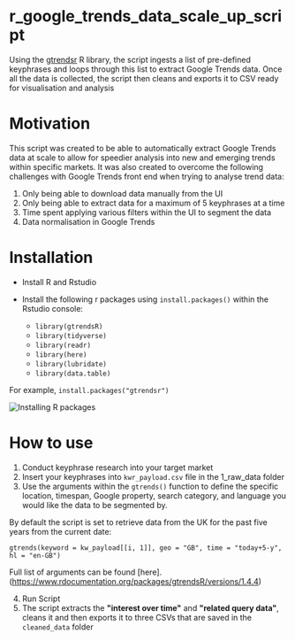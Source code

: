 # r_google_trends_data_scale_up_script

Using the [gtrendsr](https://www.rdocumentation.org/packages/gtrendsR/versions/1.4.4) R library, the script ingests a list of pre-defined keyphrases and loops through this list to extract Google Trends data. Once all the data is collected, the script then cleans and exports it to CSV ready for visualisation and analysis

# Motivation

This script was created to be able to automatically extract Google Trends data at scale to allow for speedier analysis into new and emerging trends within specific markets. It was also created to overcome the following challenges with Google Trends front end when trying to analyse trend data:

1. Only being able to download data manually from the UI
2. Only being able to extract data for a maximum of 5 keyphrases at a time
3. Time spent applying various filters within the UI to segment the data
4. Data normalisation in Google Trends

# Installation
- Install R and Rstudio
- Install the following r packages using `install.packages()` within the Rstudio console:

  - `library(gtrendsR)`
  - `library(tidyverse)`
  - `library(readr)`
  - `library(here)`
  - `library(lubridate)`
  - `library(data.table)`

For example, `install.packages("gtrendsr")`

![Installing R packages](https://user-images.githubusercontent.com/56133759/76687111-c2b34c00-6618-11ea-8038-261b927c2b5f.png
)
  
# How to use

1. Conduct keyphrase research into your target market
2. Insert your keyphrases into `kwr_payload.csv` file in the 1_raw_data folder
3. Use the arguments within the `gtrends()` function to define the specific location, timespan, Google property, search category, and language you would like the data to be segmented by. 

By default the script is set to retrieve data from the UK for the past five years from the current date:

`gtrends(keyword = kw_payload[[i, 1]], geo = "GB", time = "today+5-y", hl = "en-GB")`

Full list of arguments can be found [here].(https://www.rdocumentation.org/packages/gtrendsR/versions/1.4.4)

4. Run Script
5. The script extracts the **"interest over time"** and **"related query data"**,  cleans it and then exports it to three CSVs that are saved in the `cleaned_data` folder




